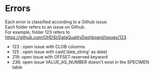 # Errors

Each error is classified according to a Github issue.  
Each folder refers to an issue on Github.  
For example, folder 123 refers to https://github.com/OHDSI/DataQualityDashboard/issues/123

* 123 : open issue with CLOB columns 
* 125 : open issue with cast('date_string' as date)
* 219: open issue with OFFSET reserved keyword
* 236: open issue VALUE_AS_NUMBER doesn't exist in the SPECIMEN table
